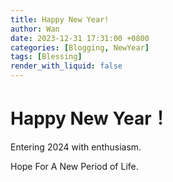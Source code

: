 ```yaml
---
title: Happy New Year!
author: Wan
date: 2023-12-31 17:31:00 +0800
categories: [Blogging, NewYear]
tags: [Blessing]
render_with_liquid: false
---
```


# Happy New Year！

Entering 2024 with enthusiasm.

Hope For A New Period of Life.